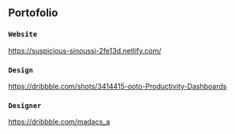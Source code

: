 ## Portofolio

### `Website`

https://suspicious-sinoussi-2fe13d.netlify.com/

### `Design`

https://dribbble.com/shots/3414415-ooto-Productivity-Dashboards

### `Designer`

https://dribbble.com/madacs_a
